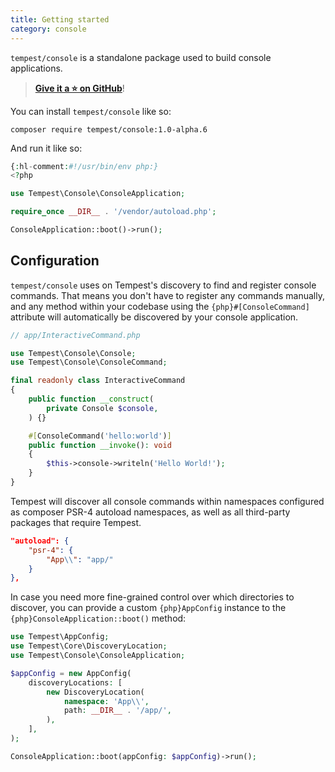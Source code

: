 ```yaml
---
title: Getting started
category: console
---
```


`tempest/console` is a standalone package used to build console applications.

> [**Give it a ⭐️ on GitHub**](https://github.com/tempestphp/tempest-console)!

You can install `tempest/console` like so:

```
composer require tempest/console:1.0-alpha.6
```

And run it like so:

```php
{:hl-comment:#!/usr/bin/env php:}
<?php

use Tempest\Console\ConsoleApplication;

require_once __DIR__ . '/vendor/autoload.php';

ConsoleApplication::boot()->run();
```

## Configuration

`tempest/console` uses on Tempest's discovery to find and register console commands. That means you don't have to register any commands manually, and any method within your codebase using the `{php}#[ConsoleCommand]` attribute will automatically be discovered by your console application.

```php
// app/InteractiveCommand.php

use Tempest\Console\Console;
use Tempest\Console\ConsoleCommand;

final readonly class InteractiveCommand
{
    public function __construct(
        private Console $console,
    ) {}

    #[ConsoleCommand('hello:world')]
    public function __invoke(): void
    {
        $this->console->writeln('Hello World!');
    }
}
```

Tempest will discover all console commands within namespaces configured as composer PSR-4 autoload namespaces, as well as all third-party packages that require Tempest.

```json
"autoload": {
    "psr-4": {
        "App\\": "app/"
    }
},
```

In case you need more fine-grained control over which directories to discover, you can provide a custom `{php}AppConfig` instance to the `{php}ConsoleApplication::boot()` method:

```php
use Tempest\AppConfig;
use Tempest\Core\DiscoveryLocation;
use Tempest\Console\ConsoleApplication;

$appConfig = new AppConfig(
    discoveryLocations: [
        new DiscoveryLocation(
            namespace: 'App\\',
            path: __DIR__ . '/app/',
        ),
    ],
);

ConsoleApplication::boot(appConfig: $appConfig)->run();
```
